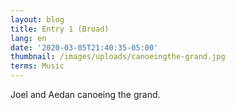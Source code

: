 ```yaml
---
layout: blog
title: Entry 1 (Broad)
lang: en
date: '2020-03-05T21:40:35-05:00'
thumbnail: /images/uploads/canoeingthe-grand.jpg
terms: Music
---
```

Joel and Aedan canoeing the grand.
